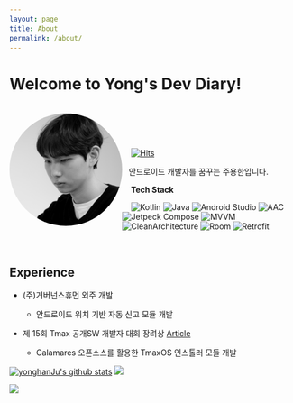 ```yaml
---
layout: page
title: About
permalink: /about/
---
```



# Welcome to Yong's Dev Diary!


<br>

<img align="left" width="200" height="200" src="/public/img/me.png" style="border-radius:100%" >

<Br><br>

&nbsp; &nbsp;  [![Hits](https://hits.seeyoufarm.com/api/count/incr/badge.svg?url=https%3A%2F%2Fgithub.com%2FyonghanJu&count_bg=%2379C83D&title_bg=%23555555&icon=&icon_color=%23E7E7E7&title=hits&edge_flat=false)](https://hits.seeyoufarm.com)


&nbsp;&nbsp;  안드로이드 개발자를 꿈꾸는 주용한입니다.


&nbsp; &nbsp;  __Tech Stack__

&nbsp; &nbsp; ![Kotlin](https://img.shields.io/badge/Kotlin-5F00FF) ![Java](https://img.shields.io/badge/Java-aabbcc) ![Android Studio](https://img.shields.io/badge/Android_Studio-43853d) ![AAC](https://img.shields.io/badge/AAC-FFE400) ![Jetpeck Compose](https://img.shields.io/badge/Jetpeck_Compose-0054FF) ![MVVM](https://img.shields.io/badge/MVVM-121212) ![CleanArchitecture](https://img.shields.io/badge/Clean_Architecture-1100FF) ![Room](https://img.shields.io/badge/Room-0054FF) ![Retrofit](https://img.shields.io/badge/Retrofit-43853d) 

<BR>

## Experience

- (주)거버넌스휴먼 외주 개발

     - 안드로이드 위치 기반 자동 신고 모듈 개발
- 제 15회 Tmax 공개SW 개발자 대회 장려상 [Article]

     - Calamares 오픈소스를 활용한 TmaxOS 인스톨러 모듈 개발

[![yonghanJu's github stats](https://github-readme-stats.vercel.app/api?username=yonghanJu&theme=algolia)](https://github.com/yonghanJu)
![](https://github-readme-stats.vercel.app/api/top-langs/?username=yonghanJu&layout=compact&theme=algolia)

![](https://raw.githubusercontent.com/yonghanJu/yonghanJu/output/github-contribution-grid-snake.svg)

[Article]:https://m.post.naver.com/viewer/postView.naver?volumeNo=32557003&memberNo=33037825
